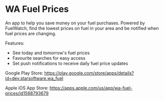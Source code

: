 # WA Fuel Prices

An app to help you save money on your fuel purchases. Powered by FuelWatch, find the lowest prices on fuel in your area and be notified when fuel prices are changing.

Features: 
- See today and tomorrow's fuel prices
- Favourite searches for easy access
- Set push notifications to receive daily fuel price updates

Google Play Store: https://play.google.com/store/apps/details?id=dev.starsoftware.wa_fuel

Apple iOS App Store: https://apps.apple.com/us/app/wa-fuel-prices/id1568793679
